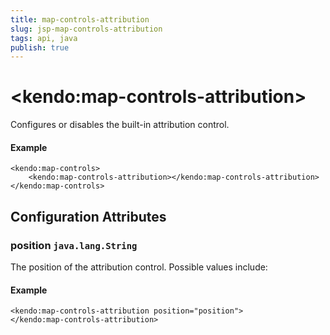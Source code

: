 ```yaml
---
title: map-controls-attribution
slug: jsp-map-controls-attribution
tags: api, java
publish: true
---
```


# \<kendo:map-controls-attribution\>

Configures or disables the built-in attribution control.

#### Example
    <kendo:map-controls>
        <kendo:map-controls-attribution></kendo:map-controls-attribution>
    </kendo:map-controls>

## Configuration Attributes

### position `java.lang.String`

The position of the attribution control. Possible values include:

#### Example
    <kendo:map-controls-attribution position="position">
    </kendo:map-controls-attribution>

